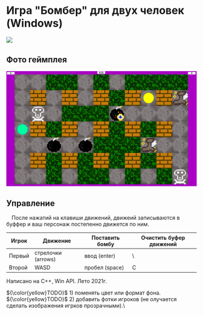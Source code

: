 # Игра "Бомбер" для двух человек (Windows)

[<img src="Info/I_Icon.ico" width="160"/>](Info/I_Icon.ico)

## Фото геймплея

[<img src="Info/in_game.jpg" width="600"/>](Info/in_game.jpg)

## Управление
&emsp;После нажатий на клавиши движений, движеий записываются в буффер и ваш персонаж постепенно движется по ним.<br>

|Игрок|Движение|Поставить бомбу|Очистить буфер движений|
|-|-|-|-|
|Первый|стрелочки (arrows)|ввод (enter)|\\ |
|Второй|WASD|пробел (space)|C|


Написано на C++, Win API. Лето 2021г.

 ${\color{yellow}TODO}$ 1) поменять цвет или формат фона.\
 ${\color{yellow}TODO}$ 2) добавить фотки игроков (не олучается сделать изображения игрков прозрачными).\
 